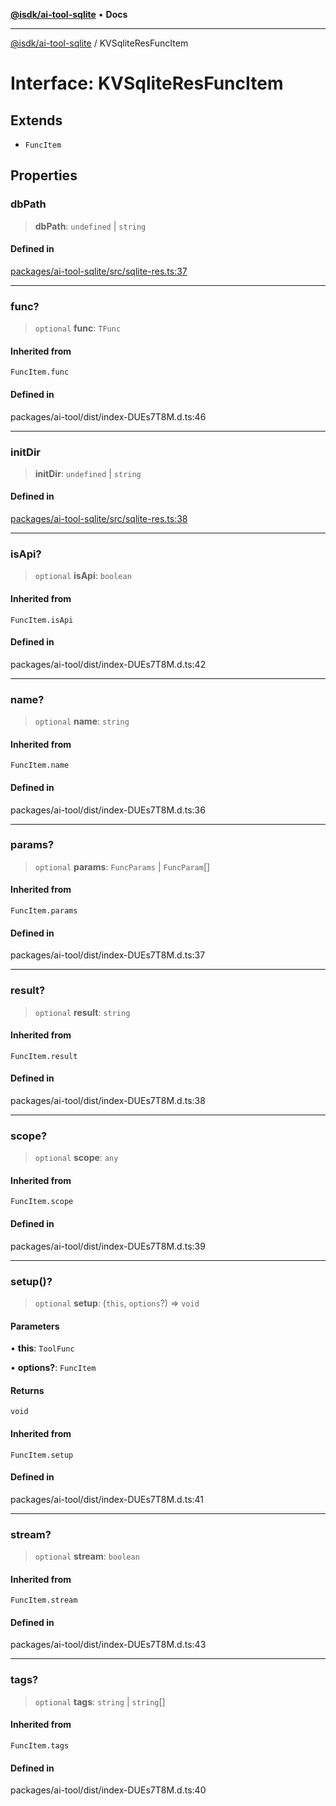 [**@isdk/ai-tool-sqlite**](../README.md) • **Docs**

***

[@isdk/ai-tool-sqlite](../globals.md) / KVSqliteResFuncItem

# Interface: KVSqliteResFuncItem

## Extends

- `FuncItem`

## Properties

### dbPath

> **dbPath**: `undefined` \| `string`

#### Defined in

[packages/ai-tool-sqlite/src/sqlite-res.ts:37](https://github.com/isdk/ai-tool-sqlite.js/blob/09301d6b9e8d9fb5724f7acd4a792efbaf83cc60/src/sqlite-res.ts#L37)

***

### func?

> `optional` **func**: `TFunc`

#### Inherited from

`FuncItem.func`

#### Defined in

packages/ai-tool/dist/index-DUEs7T8M.d.ts:46

***

### initDir

> **initDir**: `undefined` \| `string`

#### Defined in

[packages/ai-tool-sqlite/src/sqlite-res.ts:38](https://github.com/isdk/ai-tool-sqlite.js/blob/09301d6b9e8d9fb5724f7acd4a792efbaf83cc60/src/sqlite-res.ts#L38)

***

### isApi?

> `optional` **isApi**: `boolean`

#### Inherited from

`FuncItem.isApi`

#### Defined in

packages/ai-tool/dist/index-DUEs7T8M.d.ts:42

***

### name?

> `optional` **name**: `string`

#### Inherited from

`FuncItem.name`

#### Defined in

packages/ai-tool/dist/index-DUEs7T8M.d.ts:36

***

### params?

> `optional` **params**: `FuncParams` \| `FuncParam`[]

#### Inherited from

`FuncItem.params`

#### Defined in

packages/ai-tool/dist/index-DUEs7T8M.d.ts:37

***

### result?

> `optional` **result**: `string`

#### Inherited from

`FuncItem.result`

#### Defined in

packages/ai-tool/dist/index-DUEs7T8M.d.ts:38

***

### scope?

> `optional` **scope**: `any`

#### Inherited from

`FuncItem.scope`

#### Defined in

packages/ai-tool/dist/index-DUEs7T8M.d.ts:39

***

### setup()?

> `optional` **setup**: (`this`, `options`?) => `void`

#### Parameters

• **this**: `ToolFunc`

• **options?**: `FuncItem`

#### Returns

`void`

#### Inherited from

`FuncItem.setup`

#### Defined in

packages/ai-tool/dist/index-DUEs7T8M.d.ts:41

***

### stream?

> `optional` **stream**: `boolean`

#### Inherited from

`FuncItem.stream`

#### Defined in

packages/ai-tool/dist/index-DUEs7T8M.d.ts:43

***

### tags?

> `optional` **tags**: `string` \| `string`[]

#### Inherited from

`FuncItem.tags`

#### Defined in

packages/ai-tool/dist/index-DUEs7T8M.d.ts:40
